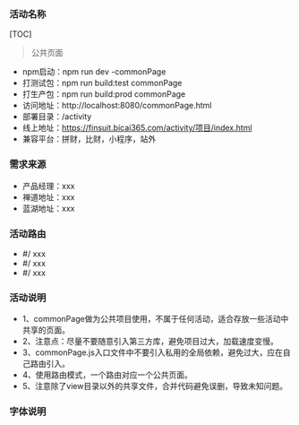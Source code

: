 ### 活动名称
[TOC]
> 公共页面
- npm启动：npm run dev -commonPage
- 打测试包：npm run build:test commonPage
- 打生产包：npm run build:prod commonPage
- 访问地址：http://localhost:8080/commonPage.html
- 部署目录：/activity
- 线上地址：https://finsuit.bicai365.com/activity/项目/index.html
- 兼容平台：拼财，比财，小程序，站外

### 需求来源
- 产品经理：xxx
- 禅道地址：xxx
- 蓝湖地址：xxx

### 活动路由
- #/ xxx
- #/ xxx
- #/ xxx

### 活动说明
- 1、commonPage做为公共项目使用，不属于任何活动，适合存放一些活动中共享的页面。
- 2、注意点：尽量不要随意引入第三方库，避免项目过大，加载速度变慢。
- 3、commonPage.js入口文件中不要引入私用的全局依赖，避免过大，应在自己路由引入。
- 4、使用路由模式，一个路由对应一个公共页面。
- 5、注意除了view目录以外的共享文件，合并代码避免误删，导致未知问题。

### 字体说明
